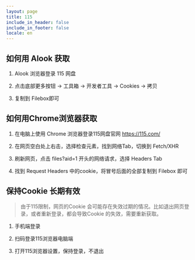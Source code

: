 ```yaml
---
layout: page
title: 115
include_in_header: false
include_in_footer: false
locale: en
---
```


## 如何用 Alook 获取

1. Alook 浏览器登录 115 网盘

2. 点击底部更多按钮 -> 工具箱 -> 开发者工具 -> Cookies -> 拷贝

3. 复制到 Filebox即可


## 如何用Chrome浏览器获取

1. 在电脑上使用 Chrome 浏览器登录115网盘官网 https://115.com/

2. 在网页空白处上右击，选择检查元素，找到网络Tab，切换到 Fetch/XHR

3. 刷新网页，点击 files?aid=1 开头的网络请求，选择 Headers Tab

4. 找到 Request Headers 中的cookie，将冒号后面的全部复制到 Filebox 即可


## 保持Cookie 长期有效

> 由于115限制，网页的Cookie 会可能存在失效过期的情况。比如退出网页登录，或者重新登录，都会导致Cookie 的失效，需要重新获取。

1. 手机端登录

2. 扫码登录115浏览器电脑端

3. 打开115浏览器设置，保持登录，不退出
